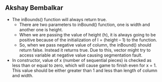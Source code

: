 
## Akshay Bembalkar

 * The inBounds() function will always return true.
	- There are two parameters to inBound() function, one is width and another one is height.
	- When we are passing the value of height (h), it is always going to be positive because of the initialization of I = (height – 1) to the function.
	- So, when we pass negative value of column, the inBound() should return false. Instead it returns true. Due to this, vector might try to access variable at 		  negative value causing segmentation fault.
 * In constructor, value of x (number of sequential pieces) is checked as less than or equal to zero, which will cause game to finish even for x = 1. This value    	should be either greater than 1 and less than length of column and width.
